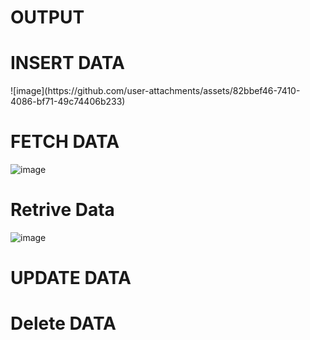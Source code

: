 <h1>OUTPUT </h1>

<h1>INSERT DATA </h1>
![image](https://github.com/user-attachments/assets/82bbef46-7410-4086-bf71-49c74406b233)

<h1>FETCH DATA </h1>

![image](https://github.com/user-attachments/assets/86d71934-7cbf-4852-ba80-054239f17d59)

<h1>Retrive Data </h1>

![image](https://github.com/user-attachments/assets/86d71934-7cbf-4852-ba80-054239f17d59)

<h1>UPDATE DATA </h1>

<h1>Delete DATA </h1>

